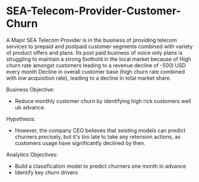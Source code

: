 # SEA-Telecom-Provider-Customer-Churn
A Major SEA Telecom Provider is in the business of providing telecom services to prepaid and postpaid customer segments combined with variety of product offers and plans.  Its post paid business of voice only plans is struggling to maintain a strong foothold in the local market because of  High churn rate amongst customers leading to a revenue decline of -500l USD every month Decline in overall customer base (high churn rate combined with low acquisition rate), leading to a decline in total market share.


Business Objective:
- Reduce monthly customer churn by identifying high rick customers well ub advance.

Hypothesis:
- However, the company CEO believes that existing models can predict churners precisely, but it's too late to take any retension actions, as customers usage have significantly declined by then.


Analytics Objectives:
- Build a classification model to predict churners one month in advance
- Identify key churn drivers
